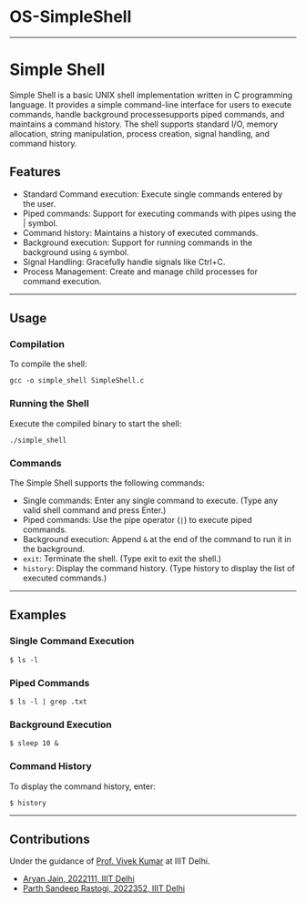 # OS-SimpleShell

---

# Simple Shell

Simple Shell is a basic UNIX shell implementation written in C programming language. It provides a simple command-line interface for users to execute commands, handle background processesupports piped commands, and maintains a command history. The shell supports standard I/O, memory allocation, string manipulation, process creation, signal handling, and command history.

## Features

- Standard Command execution: Execute single commands entered by the user.
- Piped commands: Support for executing commands with pipes using the | symbol.
- Command history: Maintains a history of executed commands.
- Background execution: Support for running commands in the background using `&` symbol.
- Signal Handling: Gracefully handle signals like Ctrl+C.
- Process Management: Create and manage child processes for command execution.

--- 

## Usage

### Compilation

To compile the shell:
```
gcc -o simple_shell SimpleShell.c
```

### Running the Shell

Execute the compiled binary to start the shell:

```
./simple_shell
```

### Commands

The Simple Shell supports the following commands:

- Single commands: Enter any single command to execute. (Type any valid shell command and press Enter.)
- Piped commands: Use the pipe operator (`|`) to execute piped commands.
- Background execution: Append `&` at the end of the command to run it in the background.
- `exit`: Terminate the shell. (Type exit to exit the shell.)
- `history`: Display the command history. (Type history to display the list of executed commands.)

---

## Examples

### Single Command Execution

```
$ ls -l
```

### Piped Commands

```
$ ls -l | grep .txt
```

### Background Execution

```
$ sleep 10 &
```

### Command History

To display the command history, enter:

```
$ history
```
---

## Contributions
Under the guidance of [Prof. Vivek Kumar](mailto:vivekk@iiitd.ac.in) at IIIT Delhi.
- [Aryan Jain, 2022111, IIIT Delhi](mailto:aryan22111@iiitd.ac.in)
- [Parth Sandeep Rastogi, 2022352, IIIT Delhi](mailto:parth22352@iiitd.ac.in)
